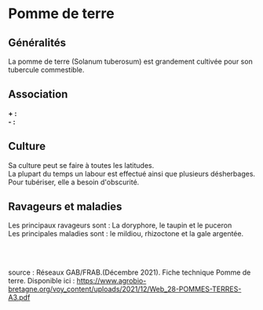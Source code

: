 # Pomme de terre

## Généralités  

La pomme de terre (Solanum tuberosum) est grandement cultivée pour son tubercule commestible.

## Association  

**+ :**     
**- :**   

## Culture  

Sa culture peut se faire à toutes les latitudes.  
La plupart du temps un labour est effectué ainsi que plusieurs désherbages. Pour tubériser, elle a besoin d'obscurité.


## Ravageurs et maladies  

Les principaux ravageurs sont : La doryphore, le taupin et le puceron  
Les principales maladies sont : le mildiou, rhizoctone et la gale argentée.

<br>  
<br>
      
source : Réseaux GAB/FRAB.(Décembre 2021). Fiche technique Pomme de terre. Disponible ici : https://www.agrobio-bretagne.org/voy_content/uploads/2021/12/Web_28-POMMES-TERRES-A3.pdf


